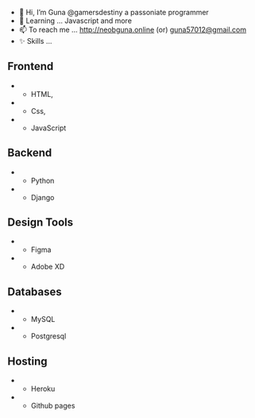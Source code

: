 - 👋 Hi, I’m  Guna @gamersdestiny a passoniate programmer
- 🌱 Learning ... Javascript and more
- 📫 To reach me ... http://neobguna.online (or) guna57012@gmail.com
- ✨ Skills ...
 ## Frontend
-   * HTML,
-   * Css,
-   * JavaScript
## Backend
-   * Python
-   * Django
## Design Tools
-   * Figma
-   * Adobe XD
## Databases
-   * MySQL
-   * Postgresql
## Hosting
-   * Heroku
-   * Github pages
